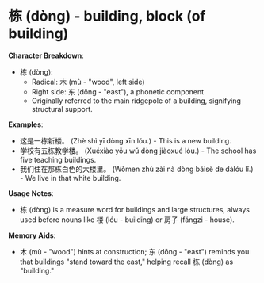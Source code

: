 # **栋 (dòng) - building, block (of building)**

**Character Breakdown**:  
- 栋 (dòng):
  - Radical: 木 (mù - "wood", left side)
  - Right side: 东 (dōng - "east"), a phonetic component
  - Originally referred to the main ridgepole of a building, signifying structural support.

**Examples**:  
- 这是一栋新楼。 (Zhè shì yī dòng xīn lóu.) - This is a new building.  
- 学校有五栋教学楼。 (Xuéxiào yǒu wǔ dòng jiàoxué lóu.) - The school has five teaching buildings.  
- 我们住在那栋白色的大楼里。 (Wǒmen zhù zài nà dòng báisè de dàlóu lǐ.) - We live in that white building.

**Usage Notes**:  
- 栋 (dòng) is a measure word for buildings and large structures, always used before nouns like 楼 (lóu - building) or 房子 (fángzi - house).

**Memory Aids**:  
- 木 (mù - "wood") hints at construction; 东 (dōng - "east") reminds you that buildings "stand toward the east," helping recall 栋 (dòng) as "building."